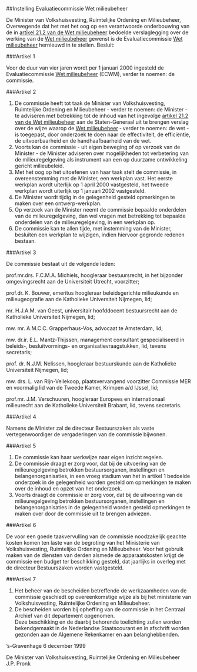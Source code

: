 <meta http-equiv='Content-Type' content='text/html; charset=utf-8' />

##Instelling Evaluatiecommissie Wet milieubeheer 

De Minister van Volkshuisvesting, Ruimtelijke Ordening en Milieubeheer,  
Overwegende dat het met het oog op een verantwoorde onderbouwing van de in [artikel 21.2 van de Wet milieubeheer](../../../../../../wet/wet/milieubeheer/BWBR0003245/README.md) bedoelde verslaglegging over de werking van de [Wet milieubeheer](../../../../../../wet/wet/milieubeheer/BWBR0003245/README.md) gewenst is de Evaluatiecommissie [Wet milieubeheer](../../../../../../wet/wet/milieubeheer/BWBR0003245/README.md) hernieuwd in te stellen.
Besluit:     

###Artikel  1  

Voor de duur van vier jaren wordt per 1 januari 2000 ingesteld de Evaluatiecommissie [Wet milieubeheer](../../../../../../wet/wet/milieubeheer/BWBR0003245/README.md) (ECWM), verder te noemen: de commissie.  

###Artikel  2  

1.  De commissie heeft tot taak de Minister van Volkshuisvesting, Ruimtelijke Ordening en Milieubeheer - verder te noemen: de Minister - te adviseren met betrekking tot de inhoud van het ingevolge [artikel 21.2 van de Wet milieubeheer](../../../../../../wet/wet/milieubeheer/BWBR0003245/README.md) aan de Staten-Generaal uit te brengen verslag over de wijze waarop de [Wet milieubeheer](../../../../../../wet/wet/milieubeheer/BWBR0003245/README.md) ‐ verder te noemen: de wet - is toegepast, door onderzoek te doen naar de effectiviteit, de efficiëntie, de uitvoerbaarheid en de handhaafbaarheid van de wet.   
2.  Voorts kan de commissie - uit eigen beweging of op verzoek van de Minister - de Minister adviseren over mogelijkheden tot verbetering van de milieuregelgeving als instrument van een op duurzame ontwikkeling gericht milieubeleid.   
3.  Met het oog op het uitoefenen van haar taak stelt de commissie, in overeenstemming met de Minister, een werkplan vast. Het eerste werkplan wordt uiterlijk op 1 april 2000 vastgesteld, het tweede werkplan wordt uiterlijk op 1 januari 2002 vastgesteld.   
4.  De Minister wordt tijdig in de gelegenheid gesteld opmerkingen te maken over een ontwerp-werkplan.   
5.  Op verzoek van de Minister neemt de commissie bepaalde onderdelen van de milieuregelgeving, dan wel vragen met betrekking tot bepaalde onderdelen van de milieuregelgeving, in een werkplan op.   
6.  De commissie kan te allen tijde, met instemming van de Minister, besluiten een werkplan te wijzigen, indien hiervoor gegronde redenen bestaan.   

###Artikel  3  

De commissie bestaat uit de volgende leden: 

prof.mr.drs. F.C.M.A. Michiels, hoogleraar bestuursrecht, in het bijzonder omgevingsrecht aan de Universiteit Utrecht, voorzitter;  

prof.dr. K. Bouwer, emeritus hoogleraar beleidsgerichte milieukunde en milieugeografie aan de Katholieke Universiteit Nijmegen, lid;  

mr. H.J.A.M. van Geest, universitair hoofddocent bestuursrecht aan de Katholieke Universiteit Nijmegen, lid;  

mw. mr. A.M.C.C. Grapperhaus-Vos, advocaat te Amsterdam, lid;  

mw. dr.ir. E.L. Mantz-Thijssen, management consultant gespecialiseerd in beleids-, besluitvormings- en organisatievraagstukken, lid, tevens secretaris;  

prof. dr. N.J.M. Nelissen, hoogleraar bestuurskunde aan de Katholieke Universiteit Nijmegen, lid;  

mw. drs. L. van Rijn-Vellekoop, plaatsvervangend voorzitter Commissie MER en voormalig lid van de Tweede Kamer, Krimpen a/d IJssel, lid;  

prof.mr. J.M. Verschuuren, hoogleraar Europees en internationaal milieurecht aan de Katholieke Universiteit Brabant, lid, tevens secretaris.    

###Artikel  4  

Namens de Minister zal de directeur Bestuurszaken als vaste vertegenwoordiger de vergaderingen van de commissie bijwonen.  

###Artikel  5  

1.  De commissie kan haar werkwijze naar eigen inzicht regelen.   
2.  De commissie draagt er zorg voor, dat bij de uitvoering van de milieuregelgeving betrokken bestuursorganen, instellingen en belangenorganisaties, in een vroeg stadium van het in artikel 1 bedoelde onderzoek in de gelegenheid worden gesteld om opmerkingen te maken over de inhoud en opzet van het onderzoek.   
3.  Voorts draagt de commissie er zorg voor, dat bij de uitvoering van de milieuregelgeving betrokken bestuursorganen, instellingen en belangenorganisaties in de gelegenheid worden gesteld opmerkingen te maken over door de commissie uit te brengen adviezen.   

###Artikel  6  

De voor een goede taakvervulling van de commissie noodzakelijk geachte kosten komen ten laste van de begroting van het Ministerie van Volkshuisvesting, Ruimtelijke Ordening en Milieubeheer. Voor het gebruik maken van de diensten van derden alsmede de apparaatskosten krijgt de commissie een budget ter beschikking gesteld, dat jaarlijks in overleg met de directeur Bestuurszaken worden vastgesteld.  

###Artikel  7  

1.  Het beheer van de bescheiden betreffende de werkzaamheden van de commissie geschiedt op overeenkomstige wijze als bij het ministerie van Volkshuisvesting, Ruimtelijke Ordening en Milieubeheer.   
2.  De bescheiden worden bij opheffing van de commissie in het Centraal Archief van dit departement opgenomen.  
Deze beschikking en de daarbij behorende toelichting zullen worden bekendgemaakt in de Nederlandse Staatscourant en in afschrift worden gezonden aan de Algemene Rekenkamer en aan belanghebbenden.   

’s-Gravenhage 
6 december 1999    

De
Minister van Volkshuisvesting, Ruimtelijke Ordening en Milieubeheer  
J.P.  Pronk      
